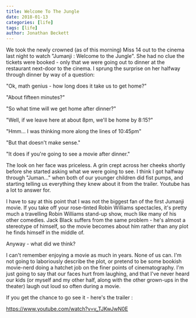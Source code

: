 ```yaml
---
title: Welcome To The Jungle
date: 2018-01-13
categories: [life]
tags: [life]
author: Jonathan Beckett
---
```


We took the newly crowned (as of this morning) Miss 14 out to the cinema last night to watch "Jumanji : Welcome to the Jungle". She had no clue the tickets were booked - only that we were going out to dinner at the restaurant next-door to the cinema. I sprung the surprise on her halfway through dinner by way of a question:

"Ok, math genius - how long does it take us to get home?"

"About fifteen minutes?"

"So what time will we get home after dinner?"

"Well, if we leave here at about 8pm, we'll be home by 8:15?"

"Hmm... I was thinking more along the lines of 10:45pm"

"But that doesn't make sense."

"It does if you're going to see a movie after dinner."

The look on her face was priceless. A grin crept across her cheeks shortly before she started asking what we were going to see. I think I got halfway through "Juman..." when both of our younger children did fist pumps, and starting telling us everything they knew about it from the trailer. Youtube has a lot to answer for.

I have to say at this point that I was not the biggest fan of the first Jumanji movie. If you take off your rose-tinted Robin Williams spectacles, it's pretty much a travelling Robin Williams stand-up show, much like many of his other comedies. Jack Black suffers from the same problem - he's almost a stereotype of himself, so the movie becomes about him rather than any plot he finds himself in the middle of.

Anyway - what did we think?

I can't remember enjoying a movie as much in years. None of us can. I'm not going to laboriously describe the plot, or pretend to be some bookish movie-nerd doing a hatchet job on the finer points of cinematography. I'm just going to say that our faces hurt from laughing, and that I've never heard our kids (or myself and my other half, along with the other grown-ups in the theater) laugh out loud so often during a movie.

If you get the chance to go see it - here's the trailer :

https://www.youtube.com/watch?v=v_TJKwJwN0E